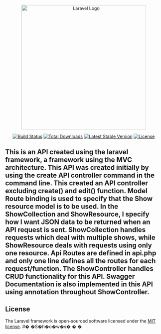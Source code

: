 <p align="center"><a href="https://laravel.com" target="_blank"><img src="https://raw.githubusercontent.com/laravel/art/master/logo-lockup/5%20SVG/2%20CMYK/1%20Full%20Color/laravel-logolockup-cmyk-red.svg" width="400" alt="Laravel Logo"></a></p>

<p align="center">
<a href="https://travis-ci.org/laravel/framework"><img src="https://travis-ci.org/laravel/framework.svg" alt="Build Status"></a>
<a href="https://packagist.org/packages/laravel/framework"><img src="https://img.shields.io/packagist/dt/laravel/framework" alt="Total Downloads"></a>
<a href="https://packagist.org/packages/laravel/framework"><img src="https://img.shields.io/packagist/v/laravel/framework" alt="Latest Stable Version"></a>
<a href="https://packagist.org/packages/laravel/framework"><img src="https://img.shields.io/packagist/l/laravel/framework" alt="License"></a>
</p>

## This is an API created using the laravel framework, a framework using the MVC architecture. This API was created initially by using the create API controller command in the command line. This created an API controller excluding create() and edit() function. Model Route binding is used to specify that the Show resource model is to be used. In the ShowCollection and ShowResource, I specify how I want  JSON data to be returned when an API request is sent. ShowCollection handles requests which deal with multiple shows, while ShowResource deals with requests using only one resource. Api Routes are defined in api.php and only one line defines all the routes for each request/function. The ShowController handles CRUD functionality for this API. Swagger Documentation is also implemented in this API using annotation throughout ShowController.



## License

The Laravel framework is open-sourced software licensed under the [MIT license](https://opensource.org/licenses/MIT).
#� �S�h�o�w�s�
�
�
